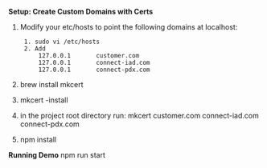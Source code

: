 
**Setup: Create Custom Domains with Certs**

1. Modify your etc/hosts to point the following domains at localhost:
   
        1. sudo vi /etc/hosts
        2. Add
            127.0.0.1       customer.com
            127.0.0.1       connect-iad.com
            127.0.0.1       connect-pdx.com
3. brew install mkcert
4. mkcert -install
5. in the project root directory run: 
        mkcert customer.com connect-iad.com connect-pdx.com
6. npm install

**Running Demo**
npm run start